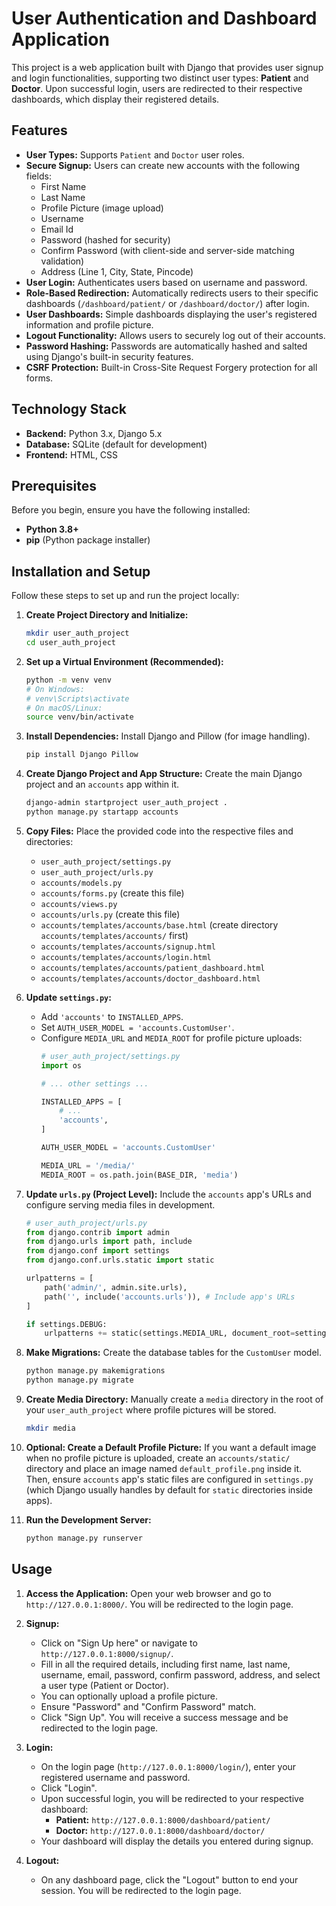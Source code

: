 # User Authentication and Dashboard Application

This project is a web application built with Django that provides user signup and login functionalities, supporting two distinct user types: **Patient** and **Doctor**. Upon successful login, users are redirected to their respective dashboards, which display their registered details.

## Features

* **User Types:** Supports `Patient` and `Doctor` user roles.
* **Secure Signup:** Users can create new accounts with the following fields:
    * First Name
    * Last Name
    * Profile Picture (image upload)
    * Username
    * Email Id
    * Password (hashed for security)
    * Confirm Password (with client-side and server-side matching validation)
    * Address (Line 1, City, State, Pincode)
* **User Login:** Authenticates users based on username and password.
* **Role-Based Redirection:** Automatically redirects users to their specific dashboards (`/dashboard/patient/` or `/dashboard/doctor/`) after login.
* **User Dashboards:** Simple dashboards displaying the user's registered information and profile picture.
* **Logout Functionality:** Allows users to securely log out of their accounts.
* **Password Hashing:** Passwords are automatically hashed and salted using Django's built-in security features.
* **CSRF Protection:** Built-in Cross-Site Request Forgery protection for all forms.

## Technology Stack

* **Backend:** Python 3.x, Django 5.x
* **Database:** SQLite (default for development)
* **Frontend:** HTML, CSS

## Prerequisites

Before you begin, ensure you have the following installed:

* **Python 3.8+**
* **pip** (Python package installer)

## Installation and Setup

Follow these steps to set up and run the project locally:

1.  **Create Project Directory and Initialize:**

    ```bash
    mkdir user_auth_project
    cd user_auth_project
    ```

2.  **Set up a Virtual Environment (Recommended):**

    ```bash
    python -m venv venv
    # On Windows:
    # venv\Scripts\activate
    # On macOS/Linux:
    source venv/bin/activate
    ```

3.  **Install Dependencies:**
    Install Django and Pillow (for image handling).

    ```bash
    pip install Django Pillow
    ```

4.  **Create Django Project and App Structure:**
    Create the main Django project and an `accounts` app within it.

    ```bash
    django-admin startproject user_auth_project .
    python manage.py startapp accounts
    ```

5.  **Copy Files:**
    Place the provided code into the respective files and directories:

    * `user_auth_project/settings.py`
    * `user_auth_project/urls.py`
    * `accounts/models.py`
    * `accounts/forms.py` (create this file)
    * `accounts/views.py`
    * `accounts/urls.py` (create this file)
    * `accounts/templates/accounts/base.html` (create directory `accounts/templates/accounts/` first)
    * `accounts/templates/accounts/signup.html`
    * `accounts/templates/accounts/login.html`
    * `accounts/templates/accounts/patient_dashboard.html`
    * `accounts/templates/accounts/doctor_dashboard.html`

6.  **Update `settings.py`:**
    * Add `'accounts'` to `INSTALLED_APPS`.
    * Set `AUTH_USER_MODEL = 'accounts.CustomUser'`.
    * Configure `MEDIA_URL` and `MEDIA_ROOT` for profile picture uploads:
        ```python
        # user_auth_project/settings.py
        import os

        # ... other settings ...

        INSTALLED_APPS = [
            # ...
            'accounts',
        ]

        AUTH_USER_MODEL = 'accounts.CustomUser'

        MEDIA_URL = '/media/'
        MEDIA_ROOT = os.path.join(BASE_DIR, 'media')
        ```

7.  **Update `urls.py` (Project Level):**
    Include the `accounts` app's URLs and configure serving media files in development.

    ```python
    # user_auth_project/urls.py
    from django.contrib import admin
    from django.urls import path, include
    from django.conf import settings
    from django.conf.urls.static import static

    urlpatterns = [
        path('admin/', admin.site.urls),
        path('', include('accounts.urls')), # Include app's URLs
    ]

    if settings.DEBUG:
        urlpatterns += static(settings.MEDIA_URL, document_root=settings.MEDIA_ROOT)
    ```

8.  **Make Migrations:**
    Create the database tables for the `CustomUser` model.

    ```bash
    python manage.py makemigrations
    python manage.py migrate
    ```

9.  **Create Media Directory:**
    Manually create a `media` directory in the root of your `user_auth_project` where profile pictures will be stored.

    ```bash
    mkdir media
    ```

10. **Optional: Create a Default Profile Picture:**
    If you want a default image when no profile picture is uploaded, create an `accounts/static/` directory and place an image named `default_profile.png` inside it. Then, ensure `accounts` app's static files are configured in `settings.py` (which Django usually handles by default for `static` directories inside apps).

11. **Run the Development Server:**

    ```bash
    python manage.py runserver
    ```

## Usage

1.  **Access the Application:**
    Open your web browser and go to `http://127.0.0.1:8000/`. You will be redirected to the login page.

2.  **Signup:**
    * Click on "Sign Up here" or navigate to `http://127.0.0.1:8000/signup/`.
    * Fill in all the required details, including first name, last name, username, email, password, confirm password, address, and select a user type (Patient or Doctor).
    * You can optionally upload a profile picture.
    * Ensure "Password" and "Confirm Password" match.
    * Click "Sign Up". You will receive a success message and be redirected to the login page.

3.  **Login:**
    * On the login page (`http://127.0.0.1:8000/login/`), enter your registered username and password.
    * Click "Login".
    * Upon successful login, you will be redirected to your respective dashboard:
        * **Patient:** `http://127.0.0.1:8000/dashboard/patient/`
        * **Doctor:** `http://127.0.0.1:8000/dashboard/doctor/`
    * Your dashboard will display the details you entered during signup.

4.  **Logout:**
    * On any dashboard page, click the "Logout" button to end your session. You will be redirected to the login page.
